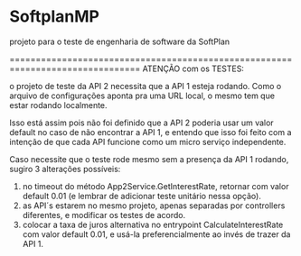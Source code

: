 # SoftplanMP
projeto para o teste de engenharia de software da SoftPlan

===============================================================================
ATENÇÃO com os TESTES:

o projeto de teste da API 2 necessita que a API 1 esteja rodando.
Como o arquivo de configurações aponta pra uma URL local, o mesmo tem que estar rodando localmente.

Isso está assim pois não foi definido que a API 2 poderia usar um valor default no caso de não encontrar a API 1, 
e entendo que isso foi feito com a intenção de que cada API funcione como um micro serviço independente.

Caso necessite que o teste rode mesmo sem a presença da API 1 rodando, sugiro 3 alterações possíveis:

1) no timeout do método App2Service.GetInterestRate, retornar com valor default 0.01 (e lembrar de adicionar teste unitário nessa opção).
2) as API´s estarem no mesmo projeto, apenas separadas por controllers diferentes, e modificar os testes de acordo.
3) colocar a taxa de juros alternativa no entrypoint CalculateInterestRate com valor default 0.01, e usá-la preferencialmente ao invés de trazer da API 1.

